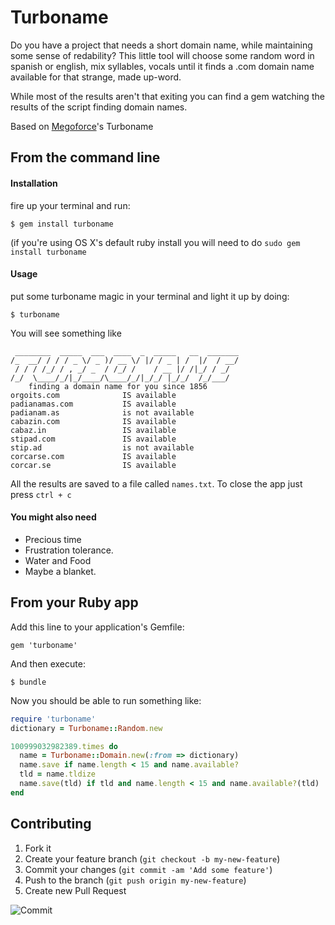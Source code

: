 # Turboname

Do you have a project that needs a short domain name, while maintaining some sense of redability?
This little tool will choose some random word in spanish or english, mix syllables, vocals until it finds a .com domain name available for that strange, made up-word.

While most of the results aren't that exiting you can find a gem watching the results of the script finding domain names.

Based on [Megoforce](https://github.com/megoforce/turboname)'s Turboname


## From the command line
#### Installation
fire up your terminal and run:

    $ gem install turboname
    
(if you're using OS X's default ruby install you will need to do ```sudo gem install turboname```

####  Usage
put some turboname magic in your terminal and light it up by doing:

    $ turboname

You will see something like
```
 ________  _____  ___  ____  _  _____   __  _______
/_  __/ / / / _ \/ _ )/ __ \/ |/ / _ | /  |/  / __/
 / / / /_/ / , _/ _  / /_/ /    / __ |/ /|_/ / _/
/_/  \____/_/|_/____/\____/_/|_/_/ |_/_/  /_/___/
    finding a domain name for you since 1856
orgoits.com              IS available
padianamas.com           IS available
padianam.as              is not available
cabazin.com              IS available
cabaz.in                 IS available
stipad.com               IS available
stip.ad                  is not available
corcarse.com             IS available
corcar.se                IS available
```

All the results are saved to a file called ```names.txt```.
To close the app just press ```ctrl + c```

#### You might also need
- Precious time
- Frustration tolerance.
- Water and Food
- Maybe a blanket.

## From your Ruby app

Add this line to your application's Gemfile:

    gem 'turboname'

And then execute:

    $ bundle
    
Now you should be able to run something like:

```ruby
require 'turboname'
dictionary = Turboname::Random.new

100999032982389.times do
  name = Turboname::Domain.new(:from => dictionary)
  name.save if name.length < 15 and name.available?
  tld = name.tldize
  name.save(tld) if tld and name.length < 15 and name.available?(tld)
end
```

## Contributing

1. Fork it
2. Create your feature branch (`git checkout -b my-new-feature`)
3. Commit your changes (`git commit -am 'Add some feature'`)
4. Push to the branch (`git push origin my-new-feature`)
5. Create new Pull Request

![Commit](http://i.imgur.com/jQL14.png)
